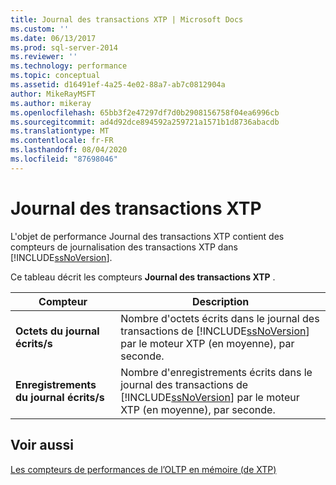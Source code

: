 ```yaml
---
title: Journal des transactions XTP | Microsoft Docs
ms.custom: ''
ms.date: 06/13/2017
ms.prod: sql-server-2014
ms.reviewer: ''
ms.technology: performance
ms.topic: conceptual
ms.assetid: d16491ef-4a25-4e02-88a7-ab7c0812904a
author: MikeRayMSFT
ms.author: mikeray
ms.openlocfilehash: 65bb3f2e47297df7d0b2908156758f04ea6996cb
ms.sourcegitcommit: ad4d92dce894592a259721a1571b1d8736abacdb
ms.translationtype: MT
ms.contentlocale: fr-FR
ms.lasthandoff: 08/04/2020
ms.locfileid: "87698046"
---
```

# <a name="xtp-transaction-log"></a>Journal des transactions XTP
  L'objet de performance Journal des transactions XTP contient des compteurs de journalisation des transactions XTP dans [!INCLUDE[ssNoVersion](../../includes/ssnoversion-md.md)].  
  
 Ce tableau décrit les compteurs **Journal des transactions XTP** .  
  
|Compteur|Description|  
|-------------|-----------------|  
|**Octets du journal écrits/s**|Nombre d'octets écrits dans le journal des transactions de [!INCLUDE[ssNoVersion](../../includes/ssnoversion-md.md)] par le moteur XTP (en moyenne), par seconde.|  
|**Enregistrements du journal écrits/s**|Nombre d'enregistrements écrits dans le journal des transactions de [!INCLUDE[ssNoVersion](../../includes/ssnoversion-md.md)] par le moteur XTP (en moyenne), par seconde.|  
  
## <a name="see-also"></a>Voir aussi  
 [Les compteurs de performances de l’OLTP en mémoire &#40;de XTP&#41;](../../integration-services/performance/performance-counters.md)  
  
  
